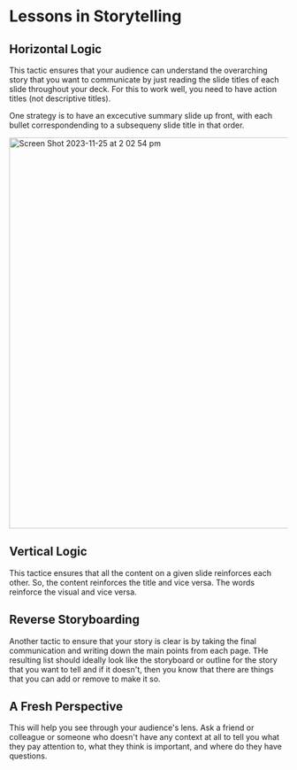 # Lessons in Storytelling

## Horizontal Logic
This tactic ensures that your audience can understand the overarching story that you want to communicate by just reading the slide titles of each slide throughout your deck. For this to work well, you need to have action titles (not descriptive titles).

One strategy is to have an excecutive summary slide up front, with each bullet correspondending to a subsequeny slide title in that order. 

<img width="706" alt="Screen Shot 2023-11-25 at 2 02 54 pm" src="https://github.com/alexlee2000/storytelling_with_data/assets/43845085/74908e18-9edb-48e8-b21f-ae1d56e9367c">

## Vertical Logic
This tactice ensures that all the content on a given slide reinforces each other. So, the content reinforces the title and vice versa. The words reinforce the visual and vice versa. 

## Reverse Storyboarding
Another tactic to ensure that your story is clear is by taking the final communication and writing down the main points from each page. THe resulting list should ideally look like the storyboard or outline for the story that you want to tell and if it doesn't, then you know that there are things that you can add or remove to make it so. 

## A Fresh Perspective
This will help you see through your audience's lens. Ask a friend or colleague or someone who doesn't have any context at all to tell you what they pay attention to, what they think is important, and where do they have questions.
